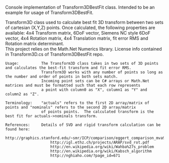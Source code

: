 Console implementation of Transform3DBestFit class.  Intended to be an example for usage of Transform3DBestFit.

Transform3D class used to calculate best fit 3D transform between two sets of cartesian (X,Y,Z) points.
Once calculated, the following properties are available: 4x4 Transform matrix, 6DoF vector, 
Siemens NC style 6DoF vector, 4x4 Rotation matrix, 4x4 Translation matrix, fit error RMS and Rotation matrix determinant.  
This project relies on the Math.Net Numerics library.  License info contained in Transform3D.cs of Transform3DBestFit repo.


    Usage:          The Transform3D class takes in two sets of 3D points and calculates the best-fit transform and fit error RMS.  
                    Transform3D works with any number of points so long as the number and order of points in both sets match.
                    Incoming point sets can be C# arrays or Math.Net matrices and must be formatted such that each row represents 
                    a point with column0 as "X", column1 as "Y" and column2 as "Z".
                
    Terminology:    "actuals" refers to the first 2D array/matrix of points and "nominals" refers to the second 2D array/matrix 
                    of points points.  The calculated transform is the best fit for actuals->nominals transform.
 
    References:     Details of SVD and rigid transform calculation can be found here:
                        http://graphics.stanford.edu/~smr/ICP/comparison/eggert_comparison_mva97.pdf
                        http://igl.ethz.ch/projects/ARAP/svd_rot.pdf
                        http://en.wikipedia.org/wiki/Wahba%27s_problem
                        http://en.wikipedia.org/wiki/Kabsch_algorithm
                        http://nghiaho.com/?page_id=671